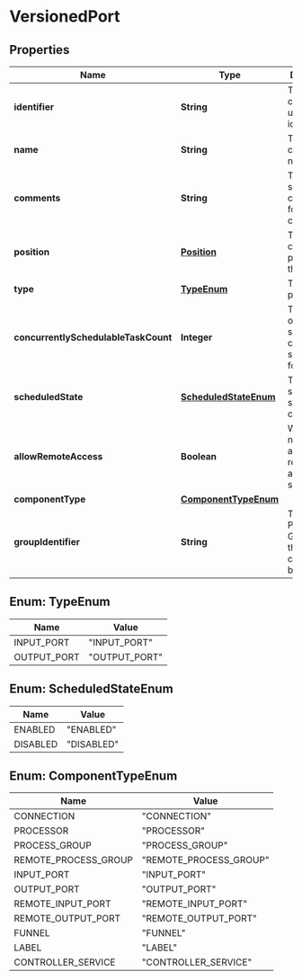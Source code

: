 
# VersionedPort

## Properties
Name | Type | Description | Notes
------------ | ------------- | ------------- | -------------
**identifier** | **String** | The component&#39;s unique identifier |  [optional]
**name** | **String** | The component&#39;s name |  [optional]
**comments** | **String** | The user-supplied comments for the component |  [optional]
**position** | [**Position**](Position.md) | The component&#39;s position on the graph |  [optional]
**type** | [**TypeEnum**](#TypeEnum) | The type of port. |  [optional]
**concurrentlySchedulableTaskCount** | **Integer** | The number of tasks that should be concurrently scheduled for the port. |  [optional]
**scheduledState** | [**ScheduledStateEnum**](#ScheduledStateEnum) | The scheduled state of the component |  [optional]
**allowRemoteAccess** | **Boolean** | Whether or not this port allows remote access for site-to-site |  [optional]
**componentType** | [**ComponentTypeEnum**](#ComponentTypeEnum) |  |  [optional]
**groupIdentifier** | **String** | The ID of the Process Group that this component belongs to |  [optional]


<a name="TypeEnum"></a>
## Enum: TypeEnum
Name | Value
---- | -----
INPUT_PORT | &quot;INPUT_PORT&quot;
OUTPUT_PORT | &quot;OUTPUT_PORT&quot;


<a name="ScheduledStateEnum"></a>
## Enum: ScheduledStateEnum
Name | Value
---- | -----
ENABLED | &quot;ENABLED&quot;
DISABLED | &quot;DISABLED&quot;


<a name="ComponentTypeEnum"></a>
## Enum: ComponentTypeEnum
Name | Value
---- | -----
CONNECTION | &quot;CONNECTION&quot;
PROCESSOR | &quot;PROCESSOR&quot;
PROCESS_GROUP | &quot;PROCESS_GROUP&quot;
REMOTE_PROCESS_GROUP | &quot;REMOTE_PROCESS_GROUP&quot;
INPUT_PORT | &quot;INPUT_PORT&quot;
OUTPUT_PORT | &quot;OUTPUT_PORT&quot;
REMOTE_INPUT_PORT | &quot;REMOTE_INPUT_PORT&quot;
REMOTE_OUTPUT_PORT | &quot;REMOTE_OUTPUT_PORT&quot;
FUNNEL | &quot;FUNNEL&quot;
LABEL | &quot;LABEL&quot;
CONTROLLER_SERVICE | &quot;CONTROLLER_SERVICE&quot;




